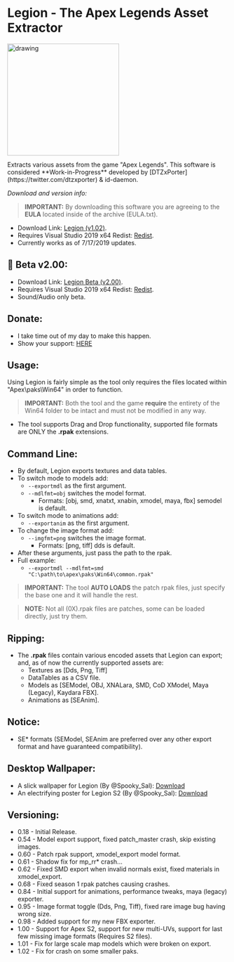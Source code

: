 # Legion - The Apex Legends Asset Extractor
<img src="{{ 'LegionBanner.jpg' | relative_link}}" alt="drawing" style="height: 255px; display:block;margin-bottom: 12px;"/>
Extracts various assets from the game "Apex Legends". This software is considered **Work-in-Progress** developed by [DTZxPorter](https://twitter.com/dtzxporter) & id-daemon.

_Download and version info:_

> **IMPORTANT:** By downloading this software you are agreeing to the **EULA** located inside of the archive (EULA.txt).

- Download Link: [Legion (v1.02)](https://mega.nz/#!UcBiDASB!oOd1If8jZ_L2cIWOXCVyQ_5ulhk0o9m4WLeCdwq0Siw).
- Requires Visual Studio 2019 x64 Redist: [Redist](https://aka.ms/vs/16/release/vc_redist.x64.exe).
- Currently works as of 7/17/2019 updates.

## 🎂 Beta v2.00:
- Download Link: [Legion Beta (v2.00)](https://mega.nz/#!EU41UYyZ!_BqzIx7YTBxBKSaaibSLziWFNfYhbnASWksXiiYzLBI).
- Requires Visual Studio 2019 x64 Redist: [Redist](https://aka.ms/vs/16/release/vc_redist.x64.exe).
- Sound/Audio only beta.

## Donate:
- I take time out of my day to make this happen.
- Show your support: [HERE](https://www.paypal.com/cgi-bin/webscr?cmd=_s-xclick&hosted_button_id=686S5QL7Z4HKQ)

## Usage:
Using Legion is fairly simple as the tool only requires the files located within "Apex\paks\Win64" in order to function.
> **IMPORTANT:** Both the tool and the game **require** the entirety of the Win64 folder to be intact and must not be modified in any way.

- The tool supports Drag and Drop functionality, supported file formats are ONLY the **.rpak** extensions.

## Command Line:
- By default, Legion exports textures and data tables.
- To switch mode to models add:
  - `--exportmdl` as the first argument.
  - `--mdlfmt=obj` switches the model format.
    - Formats: [obj, smd, xnatxt, xnabin, xmodel, maya, fbx] semodel is default.
- To switch mode to animations add:
  - `--exportanim` as the first argument.
- To change the image format add:
  - `--imgfmt=png` switches the image format.
    - Formats: [png, tiff] dds is default.
- After these arguments, just pass the path to the rpak.
- Full example:
  - `--exportmdl --mdlfmt=smd "C:\path\to\apex\paks\Win64\common.rpak"`

> **IMPORTANT:** The tool **AUTO LOADS** the patch rpak files, just specify the base one and it will handle the rest.

> **NOTE:** Not all (0X).rpak files are patches, some can be loaded directly, just try them.

## Ripping:
- The **.rpak** files contain various encoded assets that Legion can export; and, as of now the currently supported assets are:
  - Textures as [Dds, Png, Tiff]
  - DataTables as a CSV file.
  - Models as [SEModel, OBJ, XNALara, SMD, CoD XModel, Maya (Legacy), Kaydara FBX].
  - Animations as [SEAnim].
  
## Notice:
- SE* formats (SEModel, SEAnim are preferred over any other export format and have guaranteed compatibility).

## Desktop Wallpaper:
- A slick wallpaper for Legion (By @Spooky_Sal): [Download](https://mega.nz/#!1dh2yaBY!krhTFxou3eYwrl98XVnS40fvUS69wVMVm4pLd8Oo-GM)
- An electrifying poster for Legion S2 (By @Spooky_Sal): [Download](https://mega.nz/#!ABBGkKza!0L_YWs-T6TGMcEBnBvk9UqMaVhxvN5oUatIGAPN8KY8)

## Versioning:
- 0.18 - Initial Release.
- 0.54 - Model export support, fixed patch_master crash, skip existing images.
- 0.60 - Patch rpak support, xmodel_export model format.
- 0.61 - Shadow fix for mp_rr* crash...
- 0.62 - Fixed SMD export when invalid normals exist, fixed materials in xmodel_export.
- 0.68 - Fixed season 1 rpak patches causing crashes.
- 0.84 - Initial support for animations, performance tweaks, maya (legacy) exporter.
- 0.95 - Image format toggle (Dds, Png, Tiff), fixed rare image bug having wrong size.
- 0.98 - Added support for my new FBX exporter.
- 1.00 - Support for Apex S2, support for new multi-UVs, support for last few missing image formats (Requires S2 files).
- 1.01 - Fix for large scale map models which were broken on export.
- 1.02 - Fix for crash on some smaller paks.